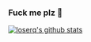 ﻿### Fuck me plz 👋
[![loserq's github stats](https://github-readme-stats.vercel.app/api?username=loserq&show_icons=true)](https://github.com/loserq)
<!--
**loserq/loserq** is a ✨ _special_ ✨ repository because its `README.md` (this file) appears on your GitHub profile.

Here are some ideas to get you started:

- 🔭 I’m currently working on ...
- 🌱 I’m currently learning ...
- 👯 I’m looking to collaborate on ...
- 🤔 I’m looking for help with ...
- 💬 Ask me about ...
- 📫 How to reach me: ...
- 😄 Pronouns: ...
- ⚡ Fun fact: ...
-->
